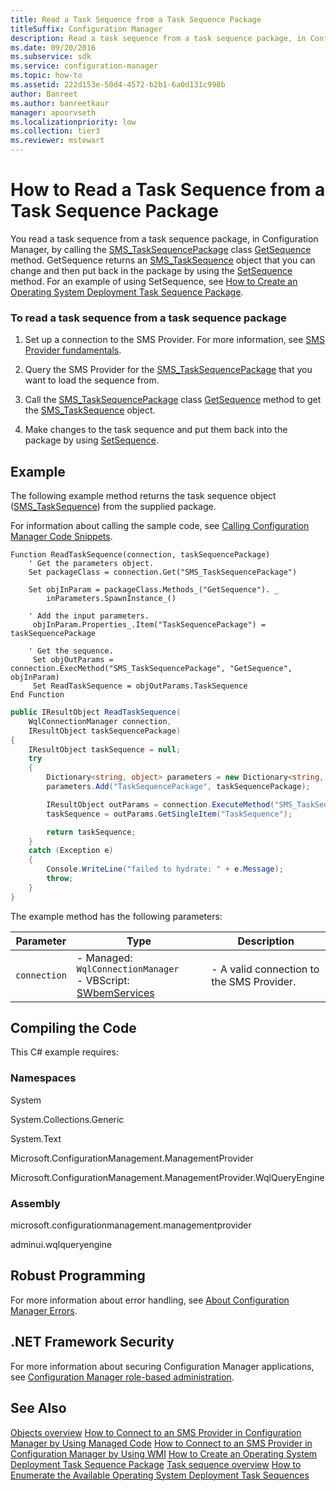 ```yaml
---
title: Read a Task Sequence from a Task Sequence Package
titleSuffix: Configuration Manager
description: Read a task sequence from a task sequence package, in Configuration Manager, by calling the SMS_TaskSequencePackage method.
ms.date: 09/20/2016
ms.subservice: sdk
ms.service: configuration-manager
ms.topic: how-to
ms.assetid: 222d153e-50d4-4572-b2b1-6a0d131c998b
author: Banreet
ms.author: banreetkaur
manager: apoorvseth
ms.localizationpriority: low
ms.collection: tier3
ms.reviewer: mstewart
---
```

# How to Read a Task Sequence from a Task Sequence Package
You read a task sequence from a task sequence package, in Configuration Manager, by calling the [SMS_TaskSequencePackage](../../develop/reference/osd/sms_tasksequencepackage-server-wmi-class.md) class [GetSequence](../../develop/reference/osd/getsequence-method-in-class-sms_tasksequencepackage.md) method. GetSequence returns an [SMS_TaskSequence](../../develop/reference/osd/sms_tasksequence-server-wmi-class.md) object that you can change and then put back in the package by using the [SetSequence](../../develop/reference/osd/setsequence-method-in-class-sms_tasksequencepackage.md) method. For an example of using SetSequence, see [How to Create an Operating System Deployment Task Sequence Package](../../develop/osd/how-to-create-an-operating-system-deployment-task-sequence-package.md).

### To read a task sequence from a task sequence package

1.  Set up a connection to the SMS Provider. For more information, see [SMS Provider fundamentals](../core/understand/sms-provider-fundamentals.md).

2.  Query the SMS Provider for the [SMS_TaskSequencePackage](../../develop/reference/osd/sms_tasksequencepackage-server-wmi-class.md) that you want to load the sequence from.

3.  Call the [SMS_TaskSequencePackage](../../develop/reference/osd/sms_tasksequencepackage-server-wmi-class.md) class [GetSequence](../../develop/reference/osd/getsequence-method-in-class-sms_tasksequencepackage.md) method to get the [SMS_TaskSequence](../../develop/reference/osd/sms_tasksequence-server-wmi-class.md) object.

4.  Make changes to the task sequence and put them back into the package by using [SetSequence](../../develop/reference/osd/setsequence-method-in-class-sms_tasksequencepackage.md).

## Example
 The following example method returns the task sequence object ([SMS_TaskSequence](../../develop/reference/osd/sms_tasksequence-server-wmi-class.md)) from the supplied package.

 For information about calling the sample code, see [Calling Configuration Manager Code Snippets](../../develop/core/understand/calling-code-snippets.md).

```vbs
Function ReadTaskSequence(connection, taskSequencePackage)
    ' Get the parameters object.
    Set packageClass = connection.Get("SMS_TaskSequencePackage")

    Set objInParam = packageClass.Methods_("GetSequence"). _
        inParameters.SpawnInstance_()

    ' Add the input parameters.
     objInParam.Properties_.Item("TaskSequencePackage") =  taskSequencePackage

    ' Get the sequence.
     Set objOutParams = connection.ExecMethod("SMS_TaskSequencePackage", "GetSequence", objInParam)
     Set ReadTaskSequence = objOutParams.TaskSequence
End Function
```

```c#
public IResultObject ReadTaskSequence(
    WqlConnectionManager connection,
    IResultObject taskSequencePackage)
{
    IResultObject taskSequence = null;
    try
    {
        Dictionary<string, object> parameters = new Dictionary<string, object>();
        parameters.Add("TaskSequencePackage", taskSequencePackage);

        IResultObject outParams = connection.ExecuteMethod("SMS_TaskSequencePackage", "GetSequence", parameters);
        taskSequence = outParams.GetSingleItem("TaskSequence");

        return taskSequence;
    }
    catch (Exception e)
    {
        Console.WriteLine("failed to hydrate: " + e.Message);
        throw;
    }
}

```

 The example method has the following parameters:

|Parameter|Type|Description|
|---------------|----------|-----------------|
|`connection`|-   Managed: `WqlConnectionManager`<br />-   VBScript: [SWbemServices](/windows/win32/wmisdk/swbemservices)|-   A valid connection to the SMS Provider.|

## Compiling the Code
 This C# example requires:

### Namespaces
 System

 System.Collections.Generic

 System.Text

 Microsoft.ConfigurationManagement.ManagementProvider

 Microsoft.ConfigurationManagement.ManagementProvider.WqlQueryEngine

### Assembly
 microsoft.configurationmanagement.managementprovider

 adminui.wqlqueryengine

## Robust Programming
 For more information about error handling, see [About Configuration Manager Errors](../../develop/core/understand/about-configuration-manager-errors.md).

## .NET Framework Security
 For more information about securing Configuration Manager applications, see [Configuration Manager role-based administration](../../develop/core/servers/configure/role-based-administration.md).

## See Also
 [Objects overview](../core/understand/configuration-manager-objects-overview.md)
 [How to Connect to an SMS Provider in Configuration Manager by Using Managed Code](../../develop/core/understand/how-to-connect-to-an-sms-provider-by-using-managed-code.md)
 [How to Connect to an SMS Provider in Configuration Manager  by Using WMI](../../develop/core/understand/how-to-connect-to-an-sms-provider-in-configuration-manager-by-using-wmi.md)
 [How to Create an Operating System Deployment Task Sequence Package](../../develop/osd/how-to-create-an-operating-system-deployment-task-sequence-package.md)
 [Task sequence overview](operating-system-deployment-task-sequences-overview.md)
 [How to Enumerate the Available Operating System Deployment Task Sequences](../../develop/osd/how-to-enumerate-the-available-operating-system-deployment-task-sequences.md)

